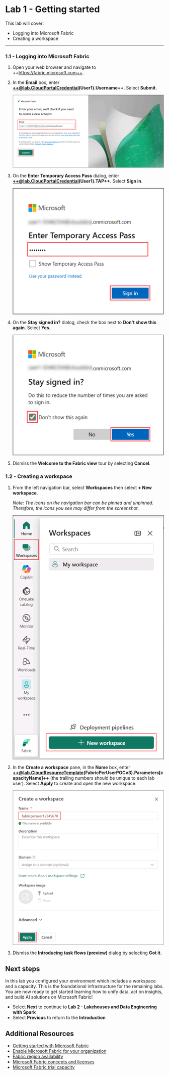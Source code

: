 # Lab 1 - Getting started

This lab will cover:

- Logging into Microsoft Fabric
- Creating a workspace

<hr>

### 1.1 - Logging into Microsoft Fabric

1. Open your web browser and navigate to ++https://fabric.microsoft.com++.

1. In the **Email** box, enter **++@lab.CloudPortalCredential(User1).Username++**. Select **Submit**.

    ![](../assets/images/01_fabric_login_email.png)

1. On the **Enter Temporary Access Pass** dialog, enter **++@lab.CloudPortalCredential(User1).TAP++**. Select **Sign in**.

    ![](../assets/images/01_fabric_login_tap.png)

1. On the **Stay signed in?** dialog, check the box next to **Don't show this again**. Select **Yes**.

    ![](../assets/images/01_fabric_login_stay_signed_in.png)

1. Dismiss the **Welcome to the Fabric view** tour by selecting **Cancel**.


### 1.2 - Creating a workspace

1. From the left navigation bar, select **Workspaces** then select **+ New workspace**.

    *Note: The icons on the navigation bar can be pinned and unpinned. Therefore, the icons you see may differ from the screenshot.*

    ![](../assets/images/01_navigation_bar_new_workspace.png)

1. In the **Create a workspace** pane, in the **Name** box, enter **++@lab.CloudResourceTemplate(FabricPerUserPOCv3).Parameters[capacityName]++** (the trailing numbers should be unique to each lab user). Select **Apply** to create and open the new workspace.

    ![](../assets/images/01_workspace_name.png)

1. Dismiss the **Introducing task flows (preview)** dialog by selecting **Got it**.

## Next steps
In this lab you configured your environment which includes a workspace and a capacity. This is the foundational infrastructure for the remaining labs. You are now ready to get started learning how to unify data, act on insights, and build AI solutions on Microsoft Fabric!

- Select **Next** to continue to **Lab 2 - Lakehouses and Data Engineering with Spark**
- Select **Previous** to return to the **Introduction**

## Additional Resources
- [Getting started with Microsoft Fabric](https://www.microsoft.com/en-us/microsoft-fabric/getting-started)
- [Enable Microsoft Fabric for your organization](https://learn.microsoft.com/en-us/fabric/admin/fabric-switch)
- [Fabric region availability](https://learn.microsoft.com/en-us/fabric/admin/region-availability)
- [Microsoft Fabric concepts and licenses](https://learn.microsoft.com/en-us/fabric/enterprise/licenses)
- [Microsoft Fabric trial capacity](https://learn.microsoft.com/en-us/fabric/fundamentals/fabric-trial)
